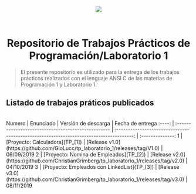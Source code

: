 <h1 align="center">
    <img src="https://avatars.githubusercontent.com/u/22218496?v=4">
    <br/>
    <br/>
    <br/>
    Repositorio de Trabajos Prácticos de Programación/Laboratorio 1
    <br/>
</h1>

> El presente repositorio es utilizado para la entrega de los trabajos prácticos realizados con el lenguaje ANSI C de las materias de Programación 1 y Laboratorio 1.
## Listado de trabajos práticos publicados
<br/>
Numero | Enunciado                                           | Versión de descarga                                                                     | Fecha de entrega
:----: | :-------------------------------------------------- | :-------------------------------------------------------------------------------------: | :--------------:
1      | [Proyecto: Calculadora](TP_[1])              | [Release v1.0](https://github.com/GioLucc/tp_laboratorio_1/releases/tag/V1.0) | 06/09/2019
2      | [Proyecto: Nomina de Empleados](TP_[2])      | [Release v2.0](https://github.com/ChristianGrimberg/tp_laboratorio_1/releases/tag/v2.0) | 04/10/2019
3      | [Proyecto: Empleados con LinkedList](TP_[3]) | [Release v3.0](https://github.com/ChristianGrimberg/tp_laboratorio_1/releases/tag/v3.0) | 08/11/2019
